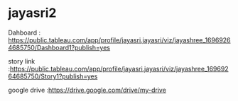 # jayasri2

Dahboard : https://public.tableau.com/app/profile/jayasri.jayasri/viz/jayashree_16969264685750/Dashboard1?publish=yes


story link :https://public.tableau.com/app/profile/jayasri.jayasri/viz/jayashree_16969264685750/Story1?publish=yes

google drive :https://drive.google.com/drive/my-drive
